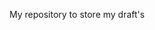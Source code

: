 <!--
<h1 align="center">Welcome</h1>
<h1 align="center">¯\_( ͠ᵔ ͜ʖ ͡ᵔ)_/¯</h1>

![studyRepo](https://raw.githubusercontent.com/alextibor/alextibor/main/repofiles/finals/gitbannerFinal.png "You can do it!")

![GitHub repo size](https://img.shields.io/github/repo-size/alextibor/studyProjects) ![GitHub last commit](https://img.shields.io/github/last-commit/alextibor/studyProjects) ![GitHub language count](https://img.shields.io/github/languages/count/alextibor/studyProjects)

-->

My repository to store my draft's
